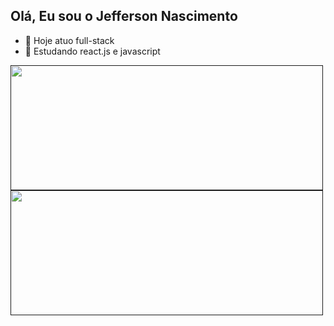 ## Olá, Eu sou o Jefferson Nascimento

- 🔭 Hoje atuo full-stack
- 🌱 Estudando react.js e javascript

<div>
  <a href="">
    <img height=200 width=500 align="center" src="https://github-readme-stats.vercel.app/api?username=caelest1s&theme=radical&show_icons=true" />
  </a>
  <a href="">
    <img height=200 width=500 align="center" src="https://github-readme-stats.vercel.app/api/top-langs?username=caelest1s&layout=compact&langs_count=8&card_width=320&theme=radical" />
  </a>
</div>
